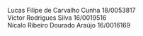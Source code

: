 Lucas Filipe de Carvalho Cunha 18/0053817 <br/>
Victor Rodrigues Silva 16/0019516 <br/>
Nícalo Ribeiro Dourado Araújo 16/0016169
